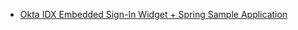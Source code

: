 * [Okta IDX Embedded Sign-In Widget + Spring Sample Application](https://github.com/okta/okta-idx-java/tree/master/samples/embedded-sign-in-widget)

